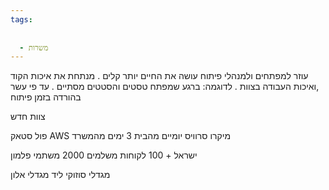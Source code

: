 ```yaml
---
tags:
  
  
  - משרות
---
```


עוזר למפתחים ולמנהלי פיתוח עושה את החיים יותר קלים . 
מנתחת את איכות הקוד ,ואיכות העבודה בצוות . 
לדוגמה: ברגע שמפתח טסטים והסטטים מסתיים . עד פי עשר בהורדה בזמן פיתוח 

צוות חדש 

פול סטאק 
AWS מיקרו סרוויס
יומיים מהבית 3 ימים מהמשרד 

ישראל + 
100 לקוחות משלמים 
2000 משתמי פלמון

מגדלי סוזוקי ליד מגדלי אלון

